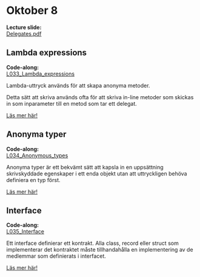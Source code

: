 # Oktober 8

**Lecture slide:**  
[Delegates.pdf](https://github.com/everyloop/NEU25G-Csharp/blob/master/Resources/Delegates.pdf)

## Lambda expressions

**Code-along:**  
[L033_Lambda_expressions](https://github.com/everyloop/NEU25G-Csharp/blob/master/Code-alongs/L033_Lambda_expressions/Program.cs)

Lambda-uttryck används för att skapa anonyma metoder.

Detta sätt att skriva används ofta för att skriva in-line metoder som skickas in som inparameter till en metod som tar ett delegat.

[Läs mer här!](https://learn.microsoft.com/en-us/dotnet/csharp/language-reference/operators/lambda-expressions)

## Anonyma typer

**Code-along:**  
[L034_Anonymous_types](https://github.com/everyloop/NEU25G-Csharp/blob/master/Code-alongs/L034_Anonymous_types/Program.cs)

Anonyma typer är ett bekvämt sätt att kapsla in en uppsättning skrivskyddade egenskaper i ett enda objekt utan att uttryckligen behöva definiera en typ först.

[Läs mer här!](https://learn.microsoft.com/en-us/dotnet/csharp/fundamentals/types/anonymous-types)

## Interface

**Code-along:**  
[L035_Interface](https://github.com/everyloop/NEU25G-Csharp/blob/master/Code-alongs/L035_Interface/Program.cs)

Ett interface definierar ett kontrakt. Alla class, record eller struct som implementerar det kontraktet måste tillhandahålla en implementering av de medlemmar som definierats i interfacet.

[Läs mer här!](https://learn.microsoft.com/en-us/dotnet/csharp/language-reference/keywords/interface)